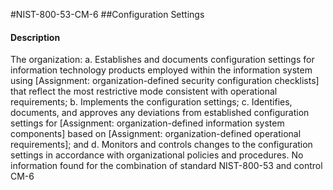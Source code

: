 #NIST-800-53-CM-6
##Configuration Settings
#### Description
The organization:
  a.  Establishes and documents configuration settings for information technology products employed within the information system using [Assignment: organization-defined security configuration checklists] that reflect the most restrictive mode consistent with operational requirements;
  b.  Implements the configuration settings;
  c.  Identifies, documents, and approves any deviations from established configuration settings for [Assignment: organization-defined information system components] based on [Assignment: organization-defined operational requirements]; and
  d.  Monitors and controls changes to the configuration settings in accordance with organizational policies and procedures.
No information found for the combination of standard NIST-800-53 and control CM-6
